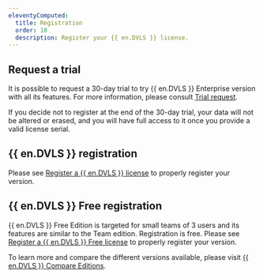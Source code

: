```yaml
---
eleventyComputed:
  title: Registration
  order: 10
  description: Register your {{ en.DVLS }} license.
---
```

## Request a trial 
It is possible to request a 30-day trial to try {{ en.DVLS }} Enterprise version with all its features. For more information, please consult [Trial request](https://devolutions.net/server/trial).  

If you decide not to register at the end of the 30-day trial, your data will not be altered or erased, and you will have full access to it once you provide a valid license serial.  

## {{ en.DVLS }} registration 
Please see [Register a {{ en.DVLS }} license](/server/installation/registration/register-server-license/) to properly register your version.  

## {{ en.DVLS }} Free registration 
{{ en.DVLS }} Free Edition is targeted for small teams of 3 users and its features are similar to the Team edition. Registration is free. Please see [Register a {{ en.DVLS }} Free license](/server/installation/registration/register-free-server-license/) to properly register your version.  

To learn more and compare the different versions available, please visit [{{ en.DVLS }} Compare Editions](https://devolutions.net/server/compare). 

